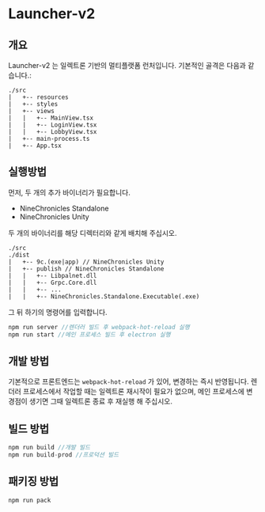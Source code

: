# Launcher-v2
## 개요
Launcher-v2 는 일렉트론 기반의 멀티플랫폼 런처입니다. 기본적인 골격은 다음과 같습니다.:

```
./src
|   +-- resources
|   +-- styles
|   +-- views
|   |   +-- MainView.tsx
|   |   +-- LoginView.tsx
|   |   +-- LobbyView.tsx
|   +-- main-process.ts
|   +-- App.tsx
```

## 실행방법
먼저, 두 개의 추가 바이너리가 필요합니다.
- NineChronicles Standalone
- NineChronicles Unity

두 개의 바이너리를 해당 디렉터리와 같게 배치해 주십시오.
```
./src
./dist
|   +-- 9c.(exe|app) // NineChronicles Unity
|   +-- publish // NineChronicles Standalone
|   |   +-- Libpalnet.dll
|   |   +-- Grpc.Core.dll
|   |   +-- ...
|   |   +-- NineChronicles.Standalone.Executable(.exe)
```

그 뒤 하기의 명령어를 입력합니다.

```js
npm run server //렌더러 빌드 후 webpack-hot-reload 실행
npm run start //메인 프로세스 빌드 후 electron 실행
```

## 개발 방법
기본적으로 프론트엔드는 `webpack-hot-reload` 가 있어, 변경하는 즉시 반영됩니다.
렌더러 프로세스에서 작업할 때는 일렉트론 재시작이 필요가 없으며, 메인 프로세스에 변경점이 생기면 그때 일렉트론 종료 후 재실행 해 주십시오.

## 빌드 방법
```js
npm run build //개발 빌드
npm run build-prod //프로덕션 빌드
```

## 패키징 방법
```js
npm run pack
```
